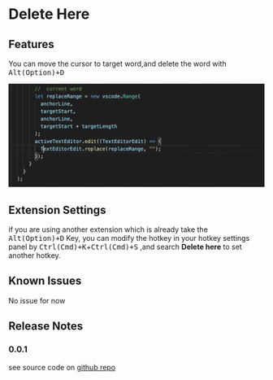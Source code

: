 # Delete Here

## Features

You can move the cursor to target word,and delete the word with <kbd>Alt(Option)+D</kbd>

![feature X](images/feature.gif)



## Extension Settings

if you are using another extension which is already take  the <kbd>Alt(Option)+D</kbd> Key, you can modify the hotkey in your hotkey settings panel by <kbd>Ctrl(Cmd)+K</kbd>+<kbd>Ctrl(Cmd)+S</kbd>  ,and search **Delete here** to set another hotkey.

## Known Issues

No issue for now

## Release Notes

### 0.0.1

see source code on [github repo](https://github.com/Zippowxk/Deletehere)


